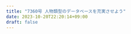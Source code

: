 ```yaml
---
title: "7360号 人物類型のデータベースを充実させよう"
date: 2023-10-20T22:20:14+09:00
draft: false
---
```


```
```

```
```
